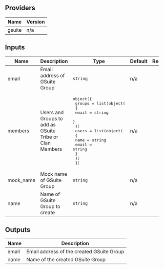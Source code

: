 ## Providers

| Name | Version |
|------|---------|
| gsuite | n/a |

## Inputs

| Name | Description | Type | Default | Required |
|------|-------------|------|---------|:-----:|
| email | Email address of GSuite Group | `string` | n/a | yes |
| members | Users and Groups to add as GSuite Tribe or Clan Members | <pre>object({<br>    groups = list(object(<br>      {<br>        email = string<br>      }<br>    ))<br>    users = list(object(<br>      {<br>        name  = string<br>        email = string<br>      }<br>    ))<br>  })<br></pre> | n/a | yes |
| mock\_name | Mock name of GSuite Group | `string` | n/a | yes |
| name | Name of GSuite Group to create | `string` | n/a | yes |

## Outputs

| Name | Description |
|------|-------------|
| email | Email address of the created GSuite Group |
| name | Name of the created GSuite Group |

